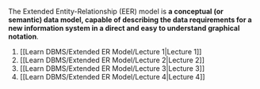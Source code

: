The Extended Entity-Relationship (EER) model is **a conceptual (or semantic) data model, capable of describing the data requirements for a new information system in a direct and easy to understand graphical notation**.

1. [[Learn DBMS/Extended ER Model/Lecture 1|Lecture 1]]
2. [[Learn DBMS/Extended ER Model/Lecture 2|Lecture 2]]
3. [[Learn DBMS/Extended ER Model/Lecture 3|Lecture 3]]
4. [[Learn DBMS/Extended ER Model/Lecture 4|Lecture 4]]

